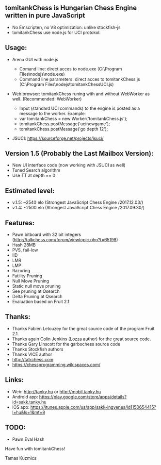 tomitankChess is Hungarian Chess Engine written in pure JavaScript
------------------------------------------------------------------
- No Emscripten, no V8 optimization: unlike stockfish-js
- tomitankChess use node.js for UCI protokol.

Usage:
------------------
- Arena GUI with node.js
  + Comand line: direct acces to node.exe (C:\Program Files\nodejs\node.exe)
  + Command line parameters: direct acces to tomitankChess.js (C:\Program Files\nodejs\tomitankChessUCI.js)

- Web browser: tomitankChess runing with and without WebWorker as well. (Recommended: WebWorker)
  + Input (standard UCI commands) to the engine is posted as a message to the worker. Example:
  + var tomitankChess = new Worker('tomitankChess.js'); 
  + tomitankChess.postMessage('ucinewgame');
  + tomitankChess.postMessage('go depth 12');
  
 - JSUCI: https://sourceforge.net/projects/jsuci/

Version 1.5 (Probably the Last Mailbox Version):
------------------
- New UI interface code (now working with JSUCI as well)
- Tuned Search algorithm
- Use TT at depth == 0

Estimated level:
------------------
- v.1.5: ~2540 elo (Strongest JavaScript Chess Engine /2017.12.03/)
- v.1.4: ~2500 elo (Strongest JavaScript Chess Engine /2017.09.30/)

Features:
------------------
- Pawn bitboard with 32 bit integers (http://talkchess.com/forum/viewtopic.php?t=65198)
- Hash 28MB
- PVS, fail-low
- IID
- LMR
- LMP
- Razoring
- Futility Pruning
- Null Move Pruning
- Static null move pruning
- See pruning at Qsearch
- Delta Pruning at Qsearch
- Evaluation based on Fruit 2.1

Thanks:
------------------
- Thanks Fabien Letouzey for the great source code of the program Fruit 2.1.
- Thanks again Colin Jenkins (Lozza author) for the great source code.
- Thanks Gary Linscott for the garbochess source code
- Thanks Stockfish authors
- Thanks VICE author
- http://talkchess.com
- https://chessprogramming.wikispaces.com/

Links:
------------------
- Web: http://tanky.hu or http://mobil.tanky.hu
- Android app: https://play.google.com/store/apps/details?id=sakk.tanky.hu
- iOS app: https://itunes.apple.com/us/app/sakk-ingyenes/id1150654415?l=hu&ls=1&mt=8

TODO:
------------------
- Pawn Eval Hash

Have fun with tomitankChess!

Tamas Kuzmics
